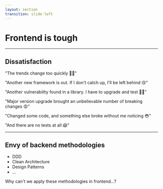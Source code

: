 ```yaml
---
layout: section
transition: slide-left
---
```


# Frontend is tough

---

## Dissatisfaction

<div class="py-8 flex flex-col gap-8">
  <div>
"The trends change too quickly 😵‍💫"

"Another new framework is out. If I don't catch up, I'll be left behind 😢"

"Another vulnerability found in a library. I have to upgrade and test 😮‍💨"

"Major version upgrade brought an unbelievable number of breaking changes 😡"
  </div>
  <div>
"Changed some code, and something else broke without me noticing 😳"

"And there are no tests at all 😱"
  </div>
</div>

---

## Envy of backend methodologies

<div class="py-4"></div>

- DDD
- Clean Architecture
- Design Patterns
- ...

Why can't we apply these methodologies in frontend...?
